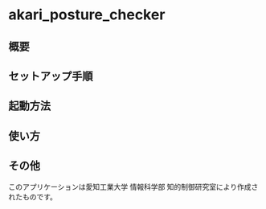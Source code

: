 
# akari_posture_checker

## 概要

## セットアップ手順

## 起動方法

## 使い方

## その他
このアプリケーションは愛知工業大学 情報科学部 知的制御研究室により作成されたものです。  

